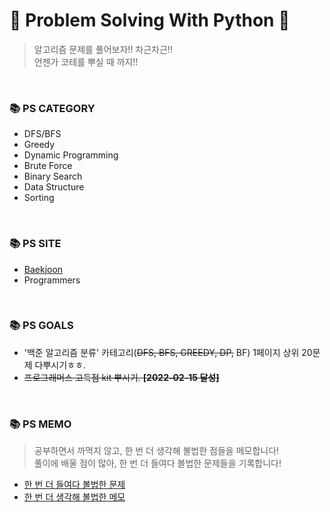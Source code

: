# 🤗 Problem Solving With Python 🤗
> 알고리즘 문제를 풀어보자!! 차근차근!!<br/>
> 언젠가 코테를 뿌실 때 까지!!

<br/>

### 📚 PS CATEGORY
- DFS/BFS
- Greedy
- Dynamic Programming
- Brute Force
- Binary Search
- Data Structure
- Sorting

</br>

### 📚 PS SITE
- <a href="https://www.acmicpc.net/user/jsb100800"/>Baekjoon</a>
- Programmers

</br>

### 📚 PS GOALS
- '백준 알고리즘 분류' 카테고리(~~DFS, BFS, GREEDY, DP,~~ BF) 1페이지 상위 20문제 다뿌시기ㅎㅎ.
- ~~프로그래머스 고득점 kit 뿌시기. **[2022-02-15 달성]**~~

</br>

### 📚 PS MEMO
> 공부하면서 까먹지 않고, 한 번 더 생각해 볼법한 점들을 메모합니다!<br/>
> 풀이에 배울 점이 많아, 한 번 더 들여다 볼법한 문제들을 기록합니다!
- <a href="https://cooing-delivery-882.notion.site/4a7b13aefac94814a6e0f70620b2214d"/>한 번 더 들여다 볼법한 문제</a>
- <a href="https://cooing-delivery-882.notion.site/4c2dcdb76b464e09b33652b629d8f538"/>한 번 더 생각해 볼법한 메모</a>





